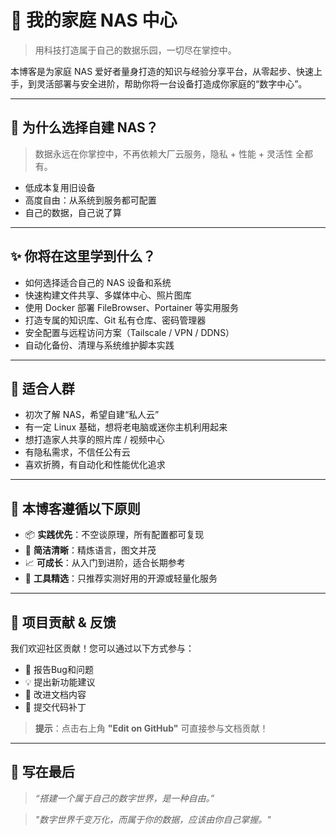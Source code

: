 # 🏡 我的家庭 NAS 中心

> 用科技打造属于自己的数据乐园，一切尽在掌控中。

本博客是为家庭 NAS 爱好者量身打造的知识与经验分享平台，从零起步、快速上手，到灵活部署与安全进阶，帮助你将一台设备打造成你家庭的“数字中心”。

---

## 🧠 为什么选择自建 NAS？

> 数据永远在你掌控中，不再依赖大厂云服务，隐私 + 性能 + 灵活性 全都有。

- 低成本复用旧设备
- 高度自由：从系统到服务都可配置
- 自己的数据，自己说了算

---
## ✨ 你将在这里学到什么？

* 如何选择适合自己的 NAS 设备和系统
* 快速构建文件共享、多媒体中心、照片图库
* 使用 Docker 部署 FileBrowser、Portainer 等实用服务
* 打造专属的知识库、Git 私有仓库、密码管理器
* 安全配置与远程访问方案（Tailscale / VPN / DDNS）
* 自动化备份、清理与系统维护脚本实践

---

## 🧱 适合人群

* 初次了解 NAS，希望自建“私人云”
* 有一定 Linux 基础，想将老电脑或迷你主机利用起来
* 想打造家人共享的照片库 / 视频中心
* 有隐私需求，不信任公有云
* 喜欢折腾，有自动化和性能优化追求

---

## 🚧 本博客遵循以下原则

* 📦 **实践优先**：不空谈原理，所有配置都可复现
* 🧠 **简洁清晰**：精炼语言，图文并茂
* 📈 **可成长**：从入门到进阶，适合长期参考
* 🧰 **工具精选**：只推荐实测好用的开源或轻量化服务
---


## 🙌 项目贡献 & 反馈

我们欢迎社区贡献！您可以通过以下方式参与：

- 🐛 报告Bug和问题
- 💡 提出新功能建议  
- 📝 改进文档内容
- 🔧 提交代码补丁
> **提示**：点击右上角 **"Edit on GitHub"** 可直接参与文档贡献！

---


## 💬 写在最后


> _“搭建一个属于自己的数字世界，是一种自由。”_

> _"数字世界千变万化，而属于你的数据，应该由你自己掌握。"_



